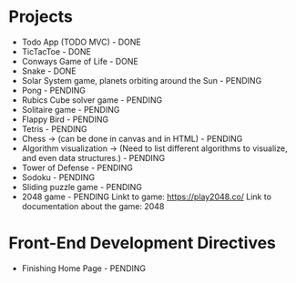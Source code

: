 # Projects
- Todo App (TODO MVC) - DONE
- TicTacToe - DONE
- Conways Game of Life - DONE
- Snake - DONE
- Solar System game, planets orbiting around the Sun - PENDING
- Pong - PENDING
- Rubics Cube solver game - PENDING
- Solitaire game - PENDING
- Flappy Bird - PENDING
- Tetris - PENDING
- Chess -> (can be done in canvas and in HTML) - PENDING
- Algorithm visualization -> (Need to list different algorithms to visualize, and even data structures.) - PENDING
- Tower of Defense - PENDING
- Sodoku - PENDING
- Sliding puzzle game - PENDING
- 2048 game - PENDING
    Linkt to game: https://play2048.co/
    Link to documentation about the game: 2048


# Front-End Development Directives

- Finishing Home Page - PENDING